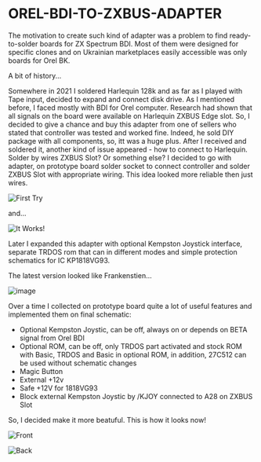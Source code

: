 # OREL-BDI-TO-ZXBUS-ADAPTER

The motivation to create such kind of adapter was a problem to find ready-to-solder boards for ZX Spectrum BDI.
Most of them were designed for specific clones and on Ukrainian marketplaces easily accessible was only boards for Orel BK.

A bit of history...

Somewhere in 2021 I soldered Harlequin 128k and as far as I played with Tape input, decided to expand and connect disk drive.
As I mentioned before, I faced mostly with BDI for Orel computer. Research had shown that all signals on the board were available on Harlequin ZXBUS Edge slot. So, I decided to give a chance and buy this adapter from one of sellers who stated that controller was tested and worked fine. Indeed, he sold DIY package with all components, so, itt was a huge plus.
After I received and soldered it, another kind of issue appeared - how to connect to Harlequin. Solder by wires ZXBUS Slot? Or something else?
I decided to go with adapter, on prototype board solder socket to connect controller and solder ZXBUS Slot with appropriate wiring.
This idea looked more reliable then just wires.

![First Try](https://github.com/user-attachments/assets/9f6a4674-6c41-4b27-9845-f5a056aa724c)

and...

![It Works!](https://github.com/user-attachments/assets/962e1164-06db-4440-8568-23cb4c16fcbc)

Later I expanded this adapter with optional Kempston Joystick interface, separate TRDOS rom that can in different modes and simple protection schematics for IC KP1818VG93.

The latest version looked like Frankenstien...

![image](https://github.com/user-attachments/assets/0a0ad775-c3cc-432a-9e29-f622c6610da8)

Over a time I collected on prototype board quite a lot of useful features and implemented them on final schematic:
 -  Optional Kempston Joystic, can be off, always on or depends on BETA signal from Orel BDI
 -  Optional ROM, can be off, only TRDOS part activated and stock ROM with Basic, TRDOS and Basic in optional ROM, in addition, 27C512 can be used without schematic changes
 -  Magic Button
 -  External +12v
 -  Safe +12V for 1818VG93
 -  Block external Kempston Joystic by /KJOY connected to A28 on ZXBUS Slot

So, I decided make it more beatuful. This is how it looks now!

![Front](https://github.com/user-attachments/assets/a6c51c50-5229-422b-8bf5-36aefec4eb1e)

![Back](https://github.com/user-attachments/assets/25d68d1c-d072-4bc9-bad7-413a0bf37dd5)

